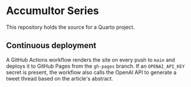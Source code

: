 # Accumultor Series

This repository holds the source for a Quarto project.

## Continuous deployment

A GitHub Actions workflow renders the site on every push to `main` and deploys
it to GitHub Pages from the `gh-pages` branch. If an `OPENAI_API_KEY` secret is
present, the workflow also calls the OpenAI API to generate a tweet thread based
on the article's abstract.
